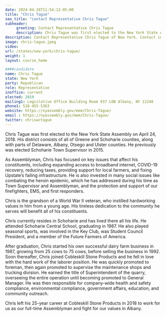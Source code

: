 ```yaml
---
date: 2024-04-26T11:54:12-05:00
title: "Chris Tague"
seo_title: "contact Representative Chris Tague"
subheader:
     greeting: Contact Representative Chris Tague
     description: Chris Tague was first elected to the New York State Assembly on April 24, 2018. His district consists of all of Greene and Schoharie counties, along with parts of Delaware, Albany, Otsego and Ulster counties.
description: Contact Representative Chris Tague of New York. Contact information for Chris Tague includes email address, phone number, and mailing address.
image: chris-tague.jpeg
video:
url: /states/new-york/chris-tague/
weight: 1
layout: course_home

####candidate
name: Chris Tague
state: New York
party: Republican
role: Representative
inoffice: current
elected: 2019
mailing1: Legislative Office Building Room 937 LOB Albany, NY 12248
phone1: 518-455-5363
website: https://nyassembly.gov/mem/Chris-Tague/
email : https://nyassembly.gov/mem/Chris-Tague/
twitter: chriswctague
---
```


Chris Tague was first elected to the New York State Assembly on April 24, 2018. His district consists of all of Greene and Schoharie counties, along with parts of Delaware, Albany, Otsego and Ulster counties. He previously was elected Schoharie Town Supervisor in 2015.

As Assemblyman, Chris has focused on key issues that affect his constituents, including expanding access to broadband internet, COVID-19 recovery, reducing taxes, providing support for local farmers, and fixing Upstate’s failing infrastructure. He is also invested in many social issues like combating the heroin epidemic, which he has addressed during his time as Town Supervisor and Assemblyman, and the protection and support of our firefighters, EMS, and first responders.

Chris is the grandson of a World War II veteran, who instilled hardworking values in him from a young age. His tireless dedication to the community he serves will benefit all of his constituents.

Chris currently resides in Schoharie and has lived there all his life. He attended Schoharie Central School, graduating in 1987. He also played seasonal sports, was involved in the Key Club, was Student Council President, and a member of the Future Farmers of America.

After graduation, Chris started his own successful dairy farm business in 1987, growing from 25 cows to 75 cows, before selling the business in 1992. Soon thereafter, Chris joined Cobleskill Stone Products and he fell in love with the hard work of the laborer position. He was quickly promoted to foreman, then again promoted to supervise the maintenance shops and trucking division. He earned the title of Superintendent of the quarry, overseeing the entire operation until becoming promoted to General Manager. He was then responsible for company-wide health and safety compliance, environmental compliance, government affairs, education, and community outreach.

Chris left his 25-year career at Cobleskill Stone Products in 2018 to work for us as our full-time Assemblyman and fight for our values in Albany.
